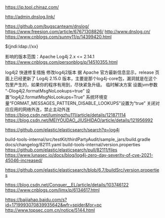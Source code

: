 https://ip.tool.chinaz.com/

http://admin.dnslog.link/

https://github.com/bugscanteam/dnslog/
https://www.freesion.com/article/67671308826/
http://www.dnslog.cn/
https://www.cnblogs.com/sunny11/p/14399420.html

${jndi:ldap://xx}

影响的版本范围：Apache Log4j 2.x <= 2.14.1
https://www.cnblogs.com/personblog/p/14510355.html

 log4j2 快速修复措施
修改log4j2版本
据 Apache 官方最新信息显示，release 页面上已经更新了 Log4j 2.15.0 版本，主要是那个log4j-core包，漏洞就是在这个包里产生的，如果你的程序有用到，尽快紧急升级。
临时解决方案
设置jvm参数 “-Dlog4j2.formatMsgNoLookups=true”
设置“log4j2.formatMsgNoLookups=True”
系统环境变量“FORMAT_MESSAGES_PATTERN_DISABLE_LOOKUPS”设置为“true”
关闭对应应用的网络外连，禁止主动外连
https://blog.csdn.net/lumingzhu111/article/details/121871114
https://blog.csdn.net/MEIYOUDAO_JIUSHIDAO/article/details/121956992

https://github.com/elastic/elasticsearch/search?q=log4j

build-tools-internal/src/testKit/thirdPartyAudit/sample_jars/build.gradle
docs/changelog/82111.yaml
build-tools-internal/version.properties
https://github.com/elastic/elasticsearch/pull/82111/files
https://www.lunasec.io/docs/blog/log4j-zero-day-severity-of-cve-2021-45046-increased/


https://github.com/elastic/elasticsearch/blob/6.7/buildSrc/version.properties


https://blog.csdn.net/Conquer__EL/article/details/103746122
https://www.cnblogs.com/limx/p/6134617.html

https://baijiahao.baidu.com/s?id=1719993070839935642&wfr=spider&for=pc
http://www.topsec.com.cn/notice/5144.html
